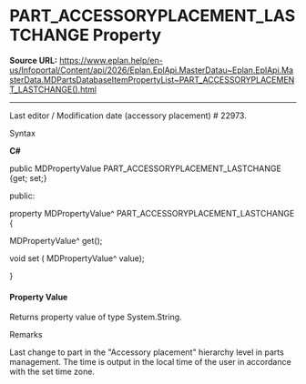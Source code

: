 # PART_ACCESSORYPLACEMENT_LASTCHANGE Property

**Source URL:** https://www.eplan.help/en-us/Infoportal/Content/api/2026/Eplan.EplApi.MasterDatau~Eplan.EplApi.MasterData.MDPartsDatabaseItemPropertyList~PART_ACCESSORYPLACEMENT_LASTCHANGE().html

---

Last editor / Modification date (accessory placement) # 22973.

Syntax

**C#**



public MDPropertyValue PART_ACCESSORYPLACEMENT_LASTCHANGE {get; set;}

public:

property MDPropertyValue^ PART_ACCESSORYPLACEMENT_LASTCHANGE {

   MDPropertyValue^ get();

   void set (    MDPropertyValue^ value);

}


#### Property Value

Returns property value of type System.String.

Remarks

Last change to part in the "Accessory placement" hierarchy level in parts management. The time is output in the local time of the user in accordance with the set time zone.
